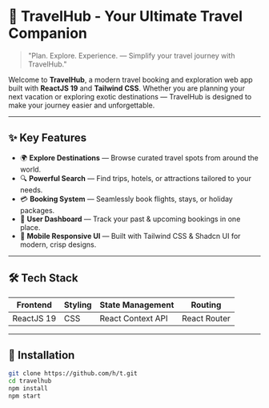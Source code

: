 # 🧳 TravelHub - Your Ultimate Travel Companion

> "Plan. Explore. Experience. — Simplify your travel journey with TravelHub."
<!-- Optional: add a travel-related image here -->

Welcome to **TravelHub**, a modern travel booking and exploration web app built with **ReactJS 19** and **Tailwind CSS**. Whether you are planning your next vacation or exploring exotic destinations — TravelHub is designed to make your journey easier and unforgettable.

---

## ✨ Key Features

- 🌍 **Explore Destinations** — Browse curated travel spots from around the world.
- 🔍 **Powerful Search** — Find trips, hotels, or attractions tailored to your needs.
- 💳 **Booking System** — Seamlessly book flights, stays, or holiday packages.
- 🧭 **User Dashboard** — Track your past & upcoming bookings in one place.
- 🌟 **Mobile Responsive UI** — Built with Tailwind CSS & Shadcn UI for modern, crisp designs.

---

## 🛠 Tech Stack

| Frontend      | Styling       | State Management | Routing   |
|--------------|--------------|-----------------|-----------|
| ReactJS 19   |  CSS | React Context API | React Router |

---

## 🚀 Installation

```bash
git clone https://github.com/h/t.git
cd travelhub
npm install
npm start

